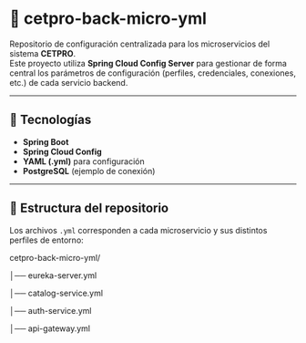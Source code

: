 # 📌 cetpro-back-micro-yml

Repositorio de configuración centralizada para los microservicios del sistema **CETPRO**.  
Este proyecto utiliza **Spring Cloud Config Server** para gestionar de forma central los parámetros de configuración (perfiles, credenciales, conexiones, etc.) de cada servicio backend.

---

## 🚀 Tecnologías
- **Spring Boot**
- **Spring Cloud Config**
- **YAML (.yml)** para configuración
- **PostgreSQL** (ejemplo de conexión)

---

## 📂 Estructura del repositorio
Los archivos `.yml` corresponden a cada microservicio y sus distintos perfiles de entorno:

cetpro-back-micro-yml/

│── eureka-server.yml

│── catalog-service.yml

│── auth-service.yml

│── api-gateway.yml
